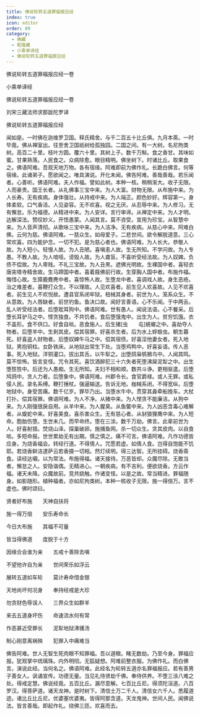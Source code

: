 ```yaml
---
title: 佛说轮转五道罪福报应经
index: true
icon: editor
order: 89
category:
  - 佛藏
  - 乾隆藏
  - 小乘单译经
  - 佛说轮转五道罪福报应经
---
```


佛说轮转五道罪福报应经一卷  

小乘单译经  

佛说轮转五道罪福报应经一卷  

刘宋三藏法师求那跋陀罗译  

佛说轮转五道罪福报应经  

闻如是。一时佛在迦维罗卫国。释氏精舍。与千二百五十比丘俱。九月本斋。一时毕竟。佛从禅室出。往至舍卫国祇树给孤独园。二国之间。有一大树。名尼拘类树。高百二十里。枝叶方圆。覆六十里。其树上子。数千万斛。食之香甘。其味如蜜。甘果熟落。人民食之。众病除愈。眼目精明。佛坐树下。时诸比丘。取果食之。佛语阿难。吾观天地万物。各有宿缘。阿难即前为佛作礼。长跪白佛言。何等宿缘。此诸弟子。愿欲闻之。唯具演说。开化未闻。佛告阿难。善哉善哉。若乐闻者。心善听。佛语阿难。夫人作福。譬如此树。本种一核。稍稍渐大。收子无限。人而豪贵。国王长者。从礼佛事三宝中来。为人大富。财物无限。从布施中来。为人长寿。无有疾病。身体强壮。从持戒中来。为人端正。颜色妙好。辉容第一。身体柔软。口气香洁。人见姿容。无不欢喜。视之无厌。从忍辱中来。为人修习。无有懈怠。乐为福德。从精进中来。为人安详。言行审谛。从禅定中来。为人才明。达解深法。赞叹妙义。开悟愚蒙。人闻其言。莫不咨受。宣用为珍宝。从智慧中来。为人音声清彻。从歌咏三宝中来。为人洁净。无有疾病。从慈心中来。阿难白佛。云何为慈。佛语阿难。一慈众生。如母爱子。二悲世间。欲令解脱道意。三心常欢喜。四为能护念。一切不犯。是为慈心者也。佛语阿难。为人长大。恭敬人故。为人短小。轻慢人故。为人丑陋。喜嗔恚人故。生无所知。不学问故。为人专愚。不教人故。为人喑哑。谤毁人故。为人聋盲。不喜听受经法故。为人奴婢。负债不偿故。为人卑贱。不礼三宝故。为人丑黑。遮佛光明故。生裸国中者。喜轻衣唐突塔寺精舍故。生马蹄国中者。喜着屐佛前行故。生穿胸人国中者。布施作福。悔惜心故。生獐鹿麑麂中者。喜惊怖人故。生堕龙中者。喜调戏人故。身生恶疮。治之难差者。喜鞭打众生。不以理故。人见欢喜者。前生见人欢喜故。人见不欢喜者。前生见人不欢悦故。遭县官系闭牢狱。杻械其身者。前世为人。笼系众生。不从意故。为人唇缺者。前世钓鱼。鱼决口故。闻好言善语。心不乐闻。于中两舌。乱人听受经法者。后堕耽耳狗中。佛语阿难。世有愚人。闻说法语。心不餐采。后堕长耳驴马之中。悭贪独食。不共饥者。食后堕饿鬼中。出生为人。贫穷饥饿。衣不盖形。食不供口。好食自啖。恶食施人。后生猪[虫　　屯]蜣螂之中。喜劫夺人物者。后堕羊中。生剥其皮。偿其宿罪。好喜杀生者。后为水上蜉蝣虫。朝生暮死。好喜盗人财物者。后堕奴婢牛马之中。偿其宿债。好喜淫他妻女者。死入地狱。男抱铜柱。女卧铁床。从地狱出常生下处。当堕鸡鸭中。好喜妄语。传人恶事。死入地狱。洋铜灌口。拔出其舌。以牛犁之。出堕鸱枭鸲鵅鸟中。人闻其鸣。莫不惊怖。皆言变怪。咒令其死。喜饮酒醉犯三十六失者死堕沸屎泥犁之中。出生堕狌狌中。后还为人愚痴。生无所知。夫妇不相和顺。数共斗诤。更相驱遣。后堕鸠鸽中。贪人力者。后堕象中。佛语阿难。州郡令长。食官爵禄。或人无罪。或私侵人民。录名系缚。鞭打捶杖。强逼输送。告诉无地。枷械系闭。不得宽纵。后堕地狱中。身受苦痛。数千亿岁。罪毕乃出。当堕水牛中。贯穿其鼻牵船挽车。大杖打扑。偿其宿罪。佛语阿难。为人不净。从猪中来。为人悭贪不能廉洁。从狗中来。为人刚强很戾自用。从羊中来。为人腥臭。从鱼鳖中来。为人凶恶含毒心难解者。从蝮蛇中来。好喜美食。喜杀害众生。无有慈心者。从豺狼狸鹰中来。为人短命。胞胎伤堕。生世未几。而早命终。堕在三涂。数千万劫。佛言。此辈前世为人。好喜射猎。焚烧山泽。探巢破卵。施捕鱼网。杀一切众生。贪其皮肉。以自食啖。多短命报。世世累劫无有出期。慎之慎之。痛不可言。佛语阿难。凡作功德皆应身。为烧香福会。转经行道。不得倩人。咒愿若虚。如倩人食。岂得自饱能不饥耶。若烧香鲜洁逮萨云若香摄一切相。然灯续明。得三达智。无所挂碍。烧香斋食。读经达嚫。以为常法。布施得福。诸天接待。万恶皆却。众魔尽除。无敢当者。懈怠之人。安隐谐偶。无精进心。一朝疾病。有不吉利。便欲烧香。方云作福。诸天未降。众魔故前。竞共娆触。作诸变怪。以是之故。常当精进。罪福随身。如影随形。植种福者。亦如尼拘类树。本种一核收子无限。施一得倍万。言不虚也。佛时颂曰。  

贤者好布施　　天神自扶将  

施一得万倍　　安乐寿命长  

今日大布施　　其福不可量  

皆当得佛道　　度脱于十方  

因缘合会谁为亲　　五戒十善除去嗔  

不望他许自为亲　　世间荣乐如浮云  

展转五道如车轮　　莫计寿命惜金银  

天地尚坏何况身　　奉持经戒是大珍  

勿贪财色辱误人　　三界众生如群羊  

来去五道身坏伤　　命速流水何有常  

作恶甚近受罪长　　泥犁地狱沸镬汤  

制心刚意离祸殃　　犯罪入中痛难当  

佛告阿难。世人无智生死肉眼不知罪福。吾以道眼。睹无数劫。乃至今身。罪福应报。犹观掌中琉璃珠。内外明彻。无狐疑想。阿难前整衣服。为佛作礼。而白佛言。演说此经。当何名之。佛语阿难。此经名为轮转五道亦名罪福报应。若有善男子善女人。讽诵宣传。功德无量。当见礼侍贤劫千佛。奉侍供养。不堕三涂八难之处。得戒定慧。佛说经竟。五百比丘。漏尽意解。七百比丘尼。得须陀洹道。八百罗汉。得菩萨道。诸天龙神。是时树下。清信士万二千人。清信女六千人。悉履道迹。诸比丘比丘尼。优婆塞优婆夷。皆得阿那含道。天龙鬼神。世间人民。闻佛说法。皆言善哉。即起作礼。绕佛三匝。欢喜而去。  
